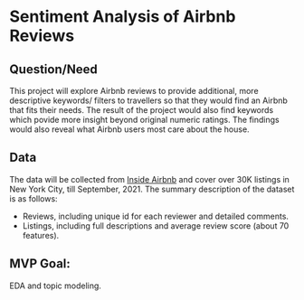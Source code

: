 
# Sentiment Analysis of Airbnb Reviews

## Question/Need

This project will explore Airbnb reviews to provide additional, more descriptive keywords/ filters to travellers so that they would find an Airbnb that fits their needs. 
The result of the project would also find keywords which povide more insight beyond original numeric ratings.
The findings would also reveal what Airbnb users most care about the house. 

## Data 

The data will be collected from [Inside Airbnb](http://insideairbnb.com/about.html) and cover over 30K listings in New York City, till September, 2021. 
The summary description of the dataset is as follows:
- Reviews, including unique id for each reviewer and detailed comments.
- Listings, including full descriptions and average review score (about 70 features).

## MVP Goal:

EDA and topic modeling. 


